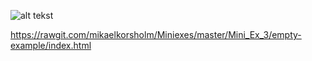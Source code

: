 ![alt tekst](https://github.com/mikaelkorsholm/Miniexes/blob/master/Mini_Ex_3/Screenshot.PNG?raw=true)

https://rawgit.com/mikaelkorsholm/Miniexes/master/Mini_Ex_3/empty-example/index.html
